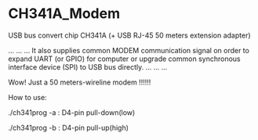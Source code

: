 # CH341A_Modem

USB bus convert chip CH341A (+ USB RJ-45 50 meters extension adapter)

... ... ... It also supplies common MODEM communication signal on order to expand UART (or GPIO) for computer or upgrade common synchronous interface device (SPI) to USB bus directly. ... ... ... 

Wow! Just a 50 meters-wireline modem !!!!!!

How to use:

./ch341prog -a  : D4-pin pull-down(low) 

./ch341prog -b  : D4-pin pull-up(high)

